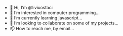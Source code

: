 - 👋 Hi, I’m @liviuostaci
- 👀 I’m interested in computer programming...
- 🌱 I’m currently learning javascript...
- 💞️ I’m looking to collaborate on some of my projects...
- 📫 How to reach me, by email...

<!---
liviuostaci/liviuostaci is a ✨ special ✨ repository because its `README.md` (this file) appears on your GitHub profile.
You can click the Preview link to take a look at your changes.
--->
